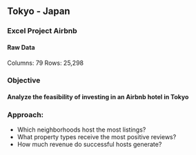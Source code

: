 ## Tokyo - Japan
### Excel Project Airbnb

#### Raw Data
Columns: 79
Rows: 25,298

### Objective
#### Analyze the feasibility of investing in an Airbnb hotel in Tokyo

### Approach:
- Which neighborhoods host the most listings?
- What property types receive the most positive reviews?
- How much revenue do successful hosts generate?
